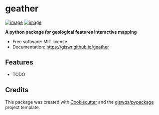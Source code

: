 # geather


[![image](https://img.shields.io/pypi/v/geather.svg)](https://pypi.python.org/pypi/geather)
[![image](https://img.shields.io/conda/vn/conda-forge/geather.svg)](https://anaconda.org/conda-forge/geather)


**A python package for geological features interactive mapping**


-   Free software: MIT license
-   Documentation: https://giswr.github.io/geather
    

## Features

-   TODO

## Credits

This package was created with [Cookiecutter](https://github.com/cookiecutter/cookiecutter) and the [giswqs/pypackage](https://github.com/giswqs/pypackage) project template.
